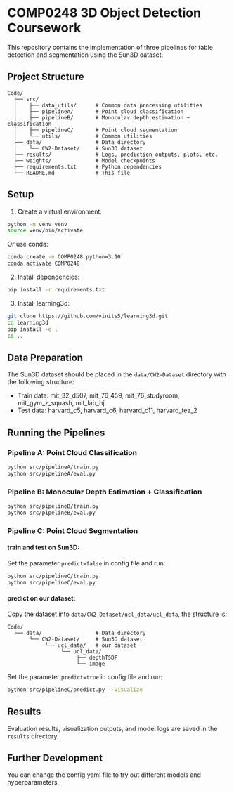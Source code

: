 # COMP0248 3D Object Detection Coursework

This repository contains the implementation of three pipelines for table detection and segmentation using the Sun3D dataset.

## Project Structure

```
Code/
  ├── src/
  │    ├── data_utils/      # Common data processing utilities
  │    ├── pipelineA/       # Point cloud classification
  │    ├── pipelineB/       # Monocular depth estimation + classification
  │    ├── pipelineC/       # Point cloud segmentation
  │    └── utils/           # Common utilities
  ├── data/                 # Data directory
  │    └── CW2-Dataset/     # Sun3D dataset
  ├── results/              # Logs, prediction outputs, plots, etc.
  ├── weights/              # Model checkpoints
  ├── requirements.txt      # Python dependencies
  └── README.md             # This file
```

## Setup

1. Create a virtual environment:
```bash
python -m venv venv
source venv/bin/activate
```

Or use conda:
```bash
conda create -n COMP0248 python=3.10
conda activate COMP0248
```

2. Install dependencies:
```bash
pip install -r requirements.txt
```

3. Install learning3d:
```bash
git clone https://github.com/vinits5/learning3d.git
cd learning3d
pip install -e .
cd ..
```

## Data Preparation

The Sun3D dataset should be placed in the `data/CW2-Dataset` directory with the following structure:
- Train data: mit_32_d507, mit_76_459, mit_76_studyroom, mit_gym_z_squash, mit_lab_hj
- Test data: harvard_c5, harvard_c6, harvard_c11, harvard_tea_2

## Running the Pipelines

### Pipeline A: Point Cloud Classification

```bash
python src/pipelineA/train.py
python src/pipelineA/eval.py
```

### Pipeline B: Monocular Depth Estimation + Classification

```bash
python src/pipelineB/train.py
python src/pipelineB/eval.py
```

### Pipeline C: Point Cloud Segmentation

#### train and test on Sun3D:

Set the parameter `predict=false` in config file and run:

```bash
python src/pipelineC/train.py
python src/pipelineC/eval.py
```

#### predict on our dataset:

Copy the dataset into `data/CW2-Dataset/ucl_data/ucl_data`, the structure is:

```
Code/
  └── data/                 # Data directory
       └── CW2-Dataset/     # Sun3D dataset
            └── ucl_data/   # our dataset
                 └── ucl_data/
                      ├── depthTSDF
                      └── image
```

Set the parameter `predict=true` in config file and run:

```bash
python src/pipelineC/predict.py --visualize
```

## Results

Evaluation results, visualization outputs, and model logs are saved in the `results` directory. 

## Further Development

You can change the config.yaml file to try out different models and hyperparameters.